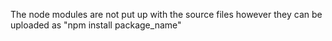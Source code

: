 The node modules are not put up with the source files however they can be uploaded as "npm install package_name"
 

